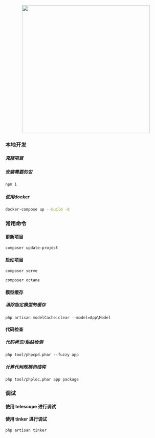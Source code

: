<p align="center"><a href="https://laravel.com" target="_blank"><img src="https://raw.githubusercontent.com/laravel/art/master/logo-lockup/5%20SVG/2%20CMYK/1%20Full%20Color/laravel-logolockup-cmyk-red.svg" width="400"></a></p>

### 本地开发

##### 克隆项目

##### 安装需要的包

```bash
npm i
```

##### 使用docker

```bash
docker-compose up --build -d
```

### 常用命令

#### 更新项目

```
composer update-project
```

#### 启动项目

```bash
composer serve
```

```
composer octane
```

#### 模型缓存

##### 清除指定模型的缓存

```
php artisan modelCache:clear --model=App\Model
```

#### 代码检查

##### 代码拷贝/粘贴检测

```
php tool/phpcpd.phar --fuzzy app
```

##### 计算代码规模和结构

```
php tool/phploc.phar app package
```

### 调试

#### 使用 telescope 进行调试

#### 使用 tinker 进行调试

```
php artisan tinker
```
